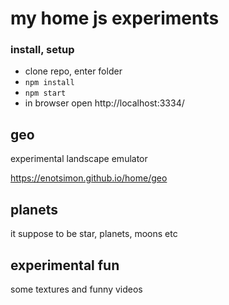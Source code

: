 # my home js experiments

### install, setup
* clone repo, enter folder
* ```npm install```
* ```npm start```
* in browser open http://localhost:3334/

## geo
experimental landscape emulator

https://enotsimon.github.io/home/geo

## planets
it suppose to be star, planets, moons etc

## experimental fun
some textures and funny videos
